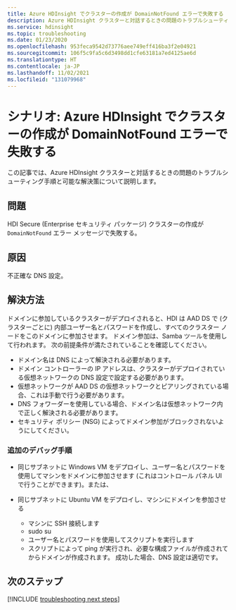 ```yaml
---
title: Azure HDInsight でクラスターの作成が DomainNotFound エラーで失敗する
description: Azure HDInsight クラスターと対話するときの問題のトラブルシューティング手順と可能な解決策
ms.service: hdinsight
ms.topic: troubleshooting
ms.date: 01/23/2020
ms.openlocfilehash: 953feca9542d73776aee749eff416ba3f2e04921
ms.sourcegitcommit: 106f5c9fa5c6d3498dd1cfe63181a7ed4125ae6d
ms.translationtype: HT
ms.contentlocale: ja-JP
ms.lasthandoff: 11/02/2021
ms.locfileid: "131079968"
---
```

# <a name="scenario-cluster-creation-fails-with-domainnotfound-error-in-azure-hdinsight"></a>シナリオ: Azure HDInsight でクラスターの作成が DomainNotFound エラーで失敗する

この記事では、Azure HDInsight クラスターと対話するときの問題のトラブルシューティング手順と可能な解決策について説明します。

## <a name="issue"></a>問題

HDI Secure (Enterprise セキュリティ パッケージ) クラスターの作成が `DomainNotFound` エラー メッセージで失敗する。

## <a name="cause"></a>原因

不正確な DNS 設定。

## <a name="resolution"></a>解決方法

ドメインに参加しているクラスターがデプロイされると、HDI は AAD DS で (クラスターごとに) 内部ユーザー名とパスワードを作成し、すべてのクラスター ノードをこのドメインに参加させます。 ドメイン参加は、Samba ツールを使用して行われます。 次の前提条件が満たされていることを確認してください。

* ドメイン名は DNS によって解決される必要があります。
* ドメイン コントローラーの IP アドレスは、クラスターがデプロイされている仮想ネットワークの DNS 設定で設定する必要があります。
* 仮想ネットワークが AAD DS の仮想ネットワークとピアリングされている場合、これは手動で行う必要があります。
* DNS フォワーダーを使用している場合、ドメイン名は仮想ネットワーク内で正しく解決される必要があります。
* セキュリティ ポリシー (NSG) によってドメイン参加がブロックされないようにしてください。

### <a name="additional-debugging-steps"></a>追加のデバッグ手順

* 同じサブネットに Windows VM をデプロイし、ユーザー名とパスワードを使用してマシンをドメインに参加させます (これはコントロール パネル UI で行うことができます)。または、

* 同じサブネットに Ubuntu VM をデプロイし、マシンにドメインを参加させる
  * マシンに SSH 接続します
  * sudo su
  * ユーザー名とパスワードを使用してスクリプトを実行します
  * スクリプトによって ping が実行され、必要な構成ファイルが作成されてからドメインが作成されます。 成功した場合、DNS 設定は適切です。

## <a name="next-steps"></a>次のステップ

[!INCLUDE [troubleshooting next steps](../includes/hdinsight-troubleshooting-next-steps.md)]